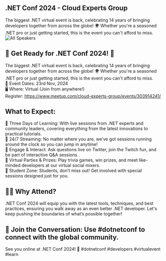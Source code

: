## .NET Conf 2024 - Cloud Experts Group
The biggest .NET virtual event is back, celebrating 14 years of bringing developers together from across the globe! 🌍 Whether you're a seasoned .NET pro or just getting started, this is the event you can't afford to miss.
![All Speakers](https://github.com/user-attachments/assets/d0a3bbcf-933f-4f14-a44b-a4b78b7ae226)


## 🚀 Get Ready for .NET Conf 2024! 🎉
The biggest .NET virtual event is back, celebrating 14 years of bringing developers together from across the globe! 🌍 Whether you're a seasoned .NET pro or just getting started, this is the event you can't afford to miss.
<br/> 📅 Event Dates: 23rd Nov, 2024 <br/>
🖥️ Where: Virtual (Join from anywhere!) <br>
Register: https://www.meetup.com/cloud-experts-group/events/303914241/

## What to Expect:

🔹 Three Days of Learning: With live sessions from .NET experts and community leaders, covering everything from the latest innovations to practical tutorials. <br/>
🔹 24/7 Streaming: No matter where you are, we’ve got sessions running around the clock so you can jump in anytime! <br/>
🔹 Engage & Interact: Ask questions live on Twitter, join the Twitch fun, and be part of interactive Q&A sessions. <br/>
🔹 Virtual Parties & Prizes: Play trivia games, win prizes, and meet like-minded developers at our virtual social mixers. <br/>
🔹 Student Zone: Students, don’t miss out! Get involved with special sessions designed just for you. <br/>
## 👨‍💻 Why Attend?
.NET Conf 2024 will equip you with the latest tools, techniques, and best practices, ensuring you walk away as an even better .NET developer. Let's keep pushing the boundaries of what’s possible together!
## 📢 Join the Conversation: Use #dotnetconf to connect with the global community.
See you online at .NET Conf 2024! 🎉 #dotnetconf #developers #virtualevent #learn
